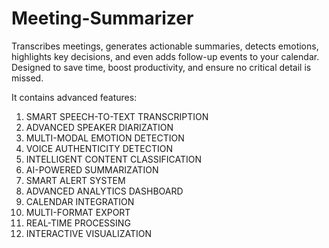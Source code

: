 # Meeting-Summarizer
Transcribes meetings, generates actionable summaries, detects emotions, highlights key decisions, and even adds follow-up events to your calendar. Designed to save time, boost productivity, and ensure no critical detail is missed.

It contains advanced features:
1. SMART SPEECH-TO-TEXT TRANSCRIPTION
2. ADVANCED SPEAKER DIARIZATION
3. MULTI-MODAL EMOTION DETECTION
4. VOICE AUTHENTICITY DETECTION
5. INTELLIGENT CONTENT CLASSIFICATION
6. AI-POWERED SUMMARIZATION
7. SMART ALERT SYSTEM
8. ADVANCED ANALYTICS DASHBOARD
9. CALENDAR INTEGRATION
10. MULTI-FORMAT EXPORT
11. REAL-TIME PROCESSING
12.  INTERACTIVE VISUALIZATION
